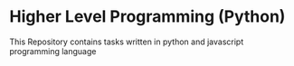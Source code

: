 # Higher Level Programming (Python)

This Repository contains tasks written in python and javascript programming language 
